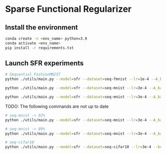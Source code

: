 # Sparse Functional Regularizer

## Install the environment
```bash
conda create -n <env_name> python=3.9
conda activate <env_name>
pip install -r requirements.txt
```

## Launch SFR experiments
```bash
# Sequential FashionMNIST
python ./utils/main.py --model=sfr --dataset=seq-fmnist --lr=1e-4 --A_batchsize=1000 --batch_size=32 --buffer_size=200 --tau=5e-2 --delta=1e-5 --seed=66 --optimizer=adam 
```

```bash
python ./utils/main.py --model=sfr --dataset=seq-mnist --lr=3e-4 --A_batchsize=1000 --batch_size=32 --buffer_size=1000 --tau=5e-2 --delta=1e-4 --seed=66 --optimizer=adam

python ./utils/main.py --model=sfr --dataset=seq-mnist --lr=3e-4 --A_batchsize=1000 --batch_size=32 --buffer_size=200 --tau=5e-2 --delta=1e-4 --seed=66 --optimizer=adam
```

TODO: The following commands are not up to date
```bash
# seq-mnist -> 92% 
python ./utils/main.py --model=sfr --dataset=seq-mnist --lr=3e-4 --A_batchsize=1000 --batch_size=32 --buffer_size=1000 --tau=5e-2 --delta=1e-4 --seed=66

# seq-mnist -> 89% 
python ./utils/main.py --model=sfr --dataset=seq-mnist --lr=3e-4 --A_batchsize=200 --batch_size=32 --buffer_size=1000 --tau=5e-2 --delta=1e-4 --seed=66
```

```bash
# seq-cifar10
python ./utils/main.py --model=sfr --dataset=seq-cifar10 --lr=3e-4 --buffer_size=200 --tau=1e-2 --delta=1e-5 --seed=36
```


